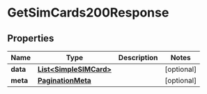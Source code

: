 

# GetSimCards200Response


## Properties

| Name | Type | Description | Notes |
|------------ | ------------- | ------------- | -------------|
|**data** | [**List&lt;SimpleSIMCard&gt;**](SimpleSIMCard.md) |  |  [optional] |
|**meta** | [**PaginationMeta**](PaginationMeta.md) |  |  [optional] |



